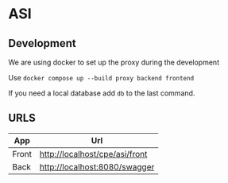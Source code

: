 # ASI

## Development

We are using docker to set up the proxy during the development

Use `docker compose up --build proxy backend frontend `

If you need a local database add `db` to the last command.

## URLS

App   | Url                                                              |
------|------------------------------------------------------------------|
Front | [http://localhost/cpe/asi/front]("http://localhost/cpe/asi/front")|
Back  | [http://localhost:8080/swagger]("http://localhost:8080/swagger") |
